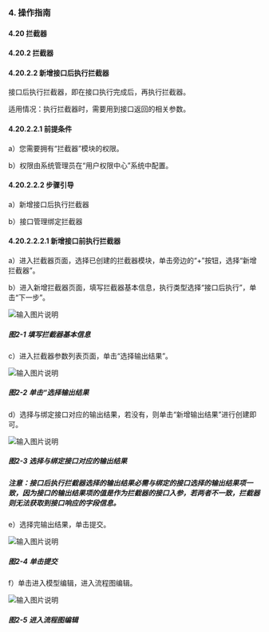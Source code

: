 ### 4. 操作指南

#### 4.20 拦截器

#### 4.20.2 拦截器

#### 4.20.2.2 新增接口后执行拦截器

接口后执行拦截器，即在接口执行完成后，再执行拦截器。

适用情况：执行拦截器时，需要用到接口返回的相关参数。

#### 4.20.2.2.1 前提条件

a）您需要拥有“拦截器”模块的权限。

b）权限由系统管理员在“用户权限中心”系统中配置。

#### 4.20.2.2.2 步骤引导

a）新增接口后执行拦截器

b）接口管理绑定拦截器

#### 4.20.2.2.2.1 新增接口前执行拦截器

a）进入拦截器页面，选择已创建的拦截器模块，单击旁边的“+”按钮，选择“新增拦截器”。

b）进入新增拦截器页面，填写拦截器基本信息，执行类型选择“接口后执行”，单击“下一步”。

![输入图片说明](../../../../../images/SoFlu%EF%BC%88%E5%90%8E%E7%AB%AF%EF%BC%89%E5%BC%80%E5%8F%91%E5%B9%B3%E5%8F%B0/1.%20%E6%9C%80%E6%96%B0%E7%89%88%E6%9C%AC%20-%20%E6%9B%B4%E6%96%B0%E6%97%A5%E6%9C%9F%20-%202022.10.08/4.%20%E6%93%8D%E4%BD%9C%E6%8C%87%E5%8D%97/20.%20%E6%8B%A6%E6%88%AA%E5%99%A8/2.%20%E6%8B%A6%E6%88%AA%E5%99%A8/2-1.png)

##### 图2-1 填写拦截器基本信息

c）进入拦截器参数列表页面，单击“选择输出结果”。

![输入图片说明](../../../../../images/SoFlu%EF%BC%88%E5%90%8E%E7%AB%AF%EF%BC%89%E5%BC%80%E5%8F%91%E5%B9%B3%E5%8F%B0/1.%20%E6%9C%80%E6%96%B0%E7%89%88%E6%9C%AC%20-%20%E6%9B%B4%E6%96%B0%E6%97%A5%E6%9C%9F%20-%202022.10.08/4.%20%E6%93%8D%E4%BD%9C%E6%8C%87%E5%8D%97/20.%20%E6%8B%A6%E6%88%AA%E5%99%A8/2.%20%E6%8B%A6%E6%88%AA%E5%99%A8/2-2.png)

##### 图2-2 单击“选择输出结果

d）选择与绑定接口对应的输出结果，若没有，则单击“新增输出结果”进行创建即可。

![输入图片说明](../../../../../images/SoFlu%EF%BC%88%E5%90%8E%E7%AB%AF%EF%BC%89%E5%BC%80%E5%8F%91%E5%B9%B3%E5%8F%B0/1.%20%E6%9C%80%E6%96%B0%E7%89%88%E6%9C%AC%20-%20%E6%9B%B4%E6%96%B0%E6%97%A5%E6%9C%9F%20-%202022.10.08/4.%20%E6%93%8D%E4%BD%9C%E6%8C%87%E5%8D%97/20.%20%E6%8B%A6%E6%88%AA%E5%99%A8/2.%20%E6%8B%A6%E6%88%AA%E5%99%A8/2-3.png)

##### 图2-3 选择与绑定接口对应的输出结果

##### 注意：接口后执行拦截器选择的输出结果必需与绑定的接口选择的输出结果项一致，因为接口的输出结果项的值是作为拦截器的接口入参，若两者不一致，拦截器则无法获取到接口响应的字段信息。

e）选择完输出结果，单击提交。

![输入图片说明](../../../../../images/SoFlu%EF%BC%88%E5%90%8E%E7%AB%AF%EF%BC%89%E5%BC%80%E5%8F%91%E5%B9%B3%E5%8F%B0/1.%20%E6%9C%80%E6%96%B0%E7%89%88%E6%9C%AC%20-%20%E6%9B%B4%E6%96%B0%E6%97%A5%E6%9C%9F%20-%202022.10.08/4.%20%E6%93%8D%E4%BD%9C%E6%8C%87%E5%8D%97/20.%20%E6%8B%A6%E6%88%AA%E5%99%A8/2.%20%E6%8B%A6%E6%88%AA%E5%99%A8/2-4.png)

##### 图2-4 单击提交

f）单击进入模型编辑，进入流程图编辑。

![输入图片说明](../../../../../images/SoFlu%EF%BC%88%E5%90%8E%E7%AB%AF%EF%BC%89%E5%BC%80%E5%8F%91%E5%B9%B3%E5%8F%B0/1.%20%E6%9C%80%E6%96%B0%E7%89%88%E6%9C%AC%20-%20%E6%9B%B4%E6%96%B0%E6%97%A5%E6%9C%9F%20-%202022.10.08/4.%20%E6%93%8D%E4%BD%9C%E6%8C%87%E5%8D%97/20.%20%E6%8B%A6%E6%88%AA%E5%99%A8/2.%20%E6%8B%A6%E6%88%AA%E5%99%A8/2-5.png)

##### 图2-5 进入流程图编辑

